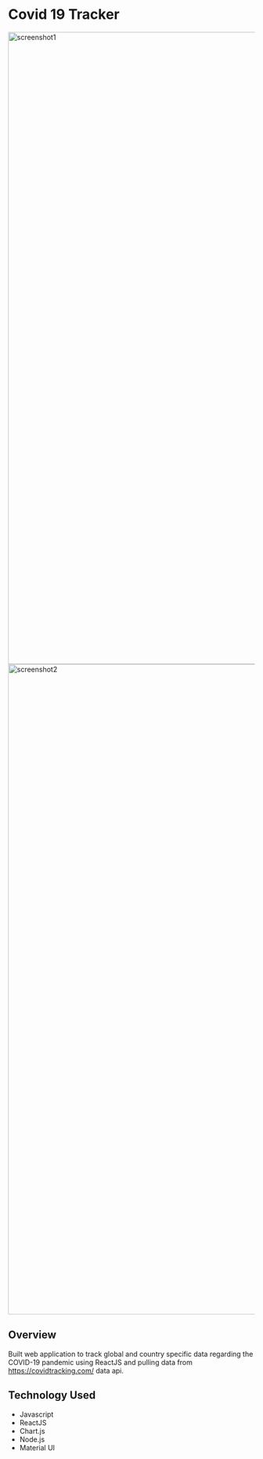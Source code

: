 # Covid 19 Tracker

<img width="1288" alt="screenshot1" src="https://user-images.githubusercontent.com/24802799/107807946-bac6c500-6d1d-11eb-99bf-6f37316e0da2.png">
<img width="1325" alt="screenshot2" src="https://user-images.githubusercontent.com/24802799/107807950-bc908880-6d1d-11eb-9937-842a2b2acf05.png">

## Overview
Built web application to track global and country specific data regarding the COVID-19 pandemic using ReactJS and pulling data from https://covidtracking.com/ data api. 

## Technology Used
- Javascript
- ReactJS
- Chart.js
- Node.js
- Material UI
